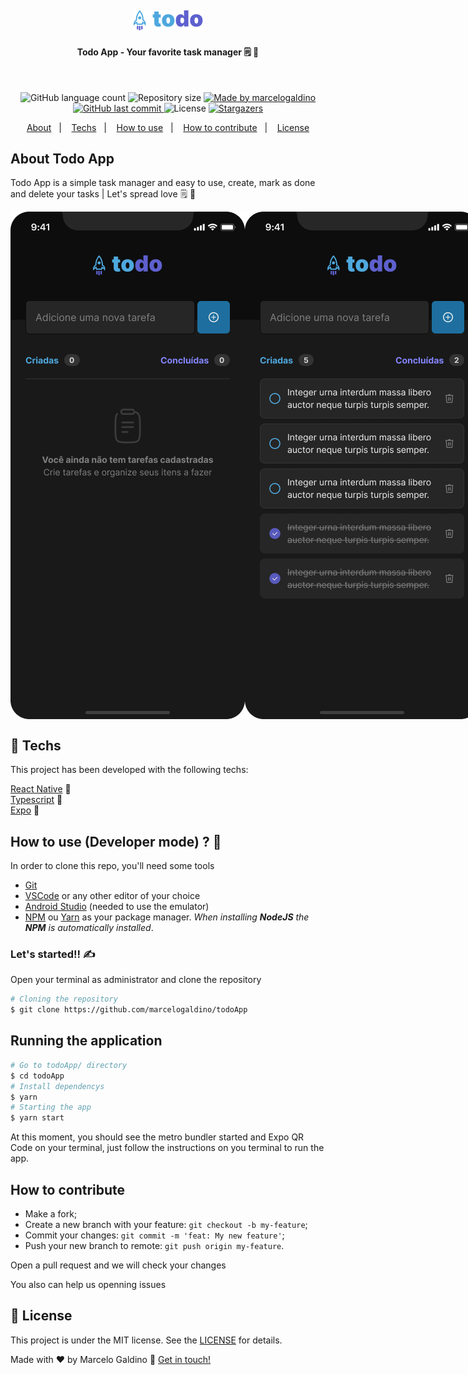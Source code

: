 <h2 align="center">
    <img alt="Todo App Logo" src="src/assets/Logo.png">
</h2>

<h4 align="center"> 
	Todo App - Your favorite task manager 🗒️ 💜
</h4>

<br/>

<p align="center">
  <img alt="GitHub language count" src="https://img.shields.io/github/languages/count/marcelogaldino/todoApp?color=%2304D361">

  <img alt="Repository size" src="https://img.shields.io/github/repo-size/marcelogaldino/todoApp">
	
  <a href="https://www.linkedin.com/in/marcelogaldino/">
    <img alt="Made by marcelogaldino" src="https://img.shields.io/badge/made%20by-marcelogaldino-%2304D361">
  </a>

  <a href="https://github.com/marcelogaldino/todoApp/commits/master">
    <img alt="GitHub last commit" src="https://img.shields.io/github/last-commit/marcelogaldino/todoApp">
  </a>

  <img alt="License" src="https://img.shields.io/badge/license-MIT-brightgreen">
   <a href="https://github.com/marcelogaldino/todoApp/stargazers">
    <img alt="Stargazers" src="https://img.shields.io/github/stars/marcelogaldino/todoApp?style=social">
  </a>
</p>

<p align="center">
  <a href="#about-Todo-App">About</a>&nbsp;&nbsp;&nbsp;|&nbsp;&nbsp;&nbsp;
  <a href="#rocket-Techs">Techs</a>&nbsp;&nbsp;&nbsp;|&nbsp;&nbsp;&nbsp;
  <a href="#how-to-use-(developer-mode)">How to use</a>&nbsp;&nbsp;&nbsp;|&nbsp;&nbsp;&nbsp;
  <a href="#how-to-contribute">How to contribute</a>&nbsp;&nbsp;&nbsp;|&nbsp;&nbsp;&nbsp;
  <a href="#memo-license">License</a>
</p>


## About Todo App

<p>Todo App is a simple task manager and easy to use, create, mark as done and delete your tasks | Let's spread love 🗒️ 💜 </p>

<div style="display: flex; flex-direction: row;">
    <img alt="Todo App Logo" src="src/assets/Todo - Empty.png">
    <img alt="Todo App Logo" src="src/assets/Todo - List.png">
</div>
 
## :rocket: Techs

This project has been developed with the following techs:

[React Native][react-native] 📱️ </br>
[Typescript][typescript] 📘 </br>
[Expo][expo] 🤍️ </br>

## How to use (Developer mode) ? 🤔

In order to clone this repo, you'll need some tools

 - [Git](https://git-scm.com) 
 - [VSCode](https://code.visualstudio.com/) or any other editor of your choice
 - [Android Studio](https://developer.android.com/studio) (needed to use the emulator) 
 - [NPM](https://www.npmjs.com/) ou [Yarn](https://yarnpkg.com/) as your package manager. *When installing **NodeJS** the **NPM** is automatically installed*.


 ### Let's started!! ✍

Open your terminal as administrator and clone the repository

```bash
# Cloning the repository
$ git clone https://github.com/marcelogaldino/todoApp
```

## Running the application

```bash
# Go to todoApp/ directory
$ cd todoApp
# Install dependencys
$ yarn
# Starting the app
$ yarn start
```
At this moment, you should see the metro bundler started and Expo QR Code on your terminal, just follow the instructions on you terminal to run the app.

## How to contribute

- Make a fork;
- Create a new branch with your feature: `git checkout -b my-feature`;
- Commit your changes: `git commit -m 'feat: My new feature'`;
- Push your new branch to remote: `git push origin my-feature`.

Open a pull request and we will check your changes

You also can help us openning issues

## :memo: License

This project is under the MIT license. See the [LICENSE](https://github.com/marcelogaldino/todoApp/blob/main/LICENSE) for details.


Made with ♥ by Marcelo Galdino :wave: [Get in touch!](https://www.linkedin.com/in/marcelogaldino/)

[typescript]: https://www.typescriptlang.org/
[react-native]: https://reactnative.dev/
[expo]: https://expo.dev/
[Android Studio]: https://developer.android.com/studio